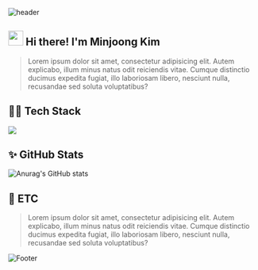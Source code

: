 <!-- font : &text=MINJOONG&fontAlignY=40&fontSize=50&animation=fadeIn -->
![header](https://capsule-render.vercel.app/api?type=waving&color=gradient&customColorList=2&height=250&section=header&text=MINJOONG's%20Github&fontAlignY=40&fontSize=50&animation=fadeIn)

##  <img src="https://raw.githubusercontent.com/aemmadi/aemmadi/master/wave.gif" width="30"> Hi there! I'm Minjoong Kim
> Lorem ipsum dolor sit amet, consectetur adipisicing elit. Autem explicabo, illum minus natus odit reiciendis vitae. Cumque distinctio ducimus expedita fugiat, illo laboriosam libero, nesciunt nulla, recusandae sed soluta voluptatibus?

## 👨‍💻 Tech Stack
<img src="https://img.shields.io/badge/javascript-F7DF1E?style=flat&logo=javascript&logoColor=black"/>

## ✨ GitHub Stats 
![Anurag's GitHub stats](https://github-readme-stats.vercel.app/api?username=alswnd3746&theme=dark&show_icons=true)

## 💬 ETC 
> Lorem ipsum dolor sit amet, consectetur adipisicing elit. Autem explicabo, illum minus natus odit reiciendis vitae. Cumque distinctio ducimus expedita fugiat, illo laboriosam libero, nesciunt nulla, recusandae sed soluta voluptatibus?

![Footer](https://capsule-render.vercel.app/api?type=waving&color=gradient&customColorList=2&height=250&section=footer)
